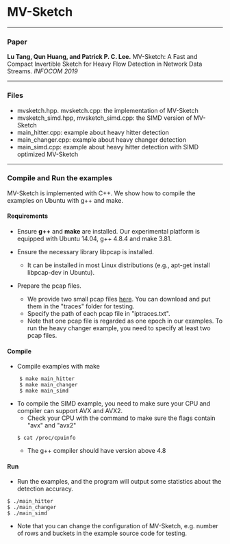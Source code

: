 # MV-Sketch

---
### Paper
__Lu Tang, Qun Huang, and Patrick P. C. Lee.__
MV-Sketch: A Fast and Compact Invertible Sketch for Heavy Flow Detection in
Network Data Streams.
_INFOCOM 2019_

---
### Files
- mvsketch.hpp. mvsketch.cpp: the implementation of MV-Sketch
- mvsketch\_simd.hpp, mvsketch\_simd.cpp: the SIMD version of MV-Sketch
- main\_hitter.cpp: example about heavy hitter detection
- main\_changer.cpp: example about heavy changer detection
- main\_simd.cpp: example about heavy hitter detection with SIMD optimized
  MV-Sketch

---

### Compile and Run the examples
MV-Sketch is implemented with C++. We show how to compile the examples on
Ubuntu with g++ and make.

#### Requirements
- Ensure __g++__ and __make__ are installed.  Our experimental platform is
  equipped with Ubuntu 14.04, g++ 4.8.4 and make 3.81.

- Ensure the necessary library libpcap is installed.
    - It can be installed in most Linux distributions (e.g., apt-get install
      libpcap-dev in Ubuntu).

- Prepare the pcap files.
    - We provide two small pcap files
      [here](https://drive.google.com/file/d/1WLEjB-w4ZlNshl1vUMb98rrowFuMBWuJ/view?usp=sharing).
      You can download and put them in the "traces" folder for testing.  
    - Specify the path of each pcap file in "iptraces.txt". 
    - Note that one pcap file is regarded as one epoch in our examples. To run
      the heavy changer example, you need to specify at least two pcap files.
      

#### Compile
- Compile examples with make

```
    $ make main_hitter
    $ make main_changer
    $ make main_simd
```
- To compile the SIMD example, you need to make sure your CPU and compiler can support AVX and AVX2.
    - Check your CPU with the command to make sure the flags contain "avx" and "avx2"
    ```
    $ cat /proc/cpuinfo
    ```
    - The g++ compiler should have version above 4.8   


#### Run
- Run the examples, and the program will output some statistics about the detection accuracy. 

```
$ ./main_hitter
$ ./main_changer
$ ./main_simd
```

- Note that you can change the configuration of MV-Sketch, e.g. number of rows and buckets in the example source code for testing.




